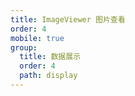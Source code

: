 ```yaml
---
title: ImageViewer 图片查看
order: 4
mobile: true
group:
  title: 数据展示
  order: 4
  path: display
---
```


<code src="../demo/ImageViewer.jsx"></code>
<API src="../src/ImageViewer.tsx"></API>
